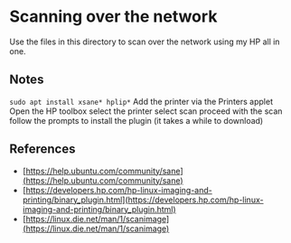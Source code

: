 # Scanning over the network

Use the files in this directory to scan over the network using my HP all in one.

## Notes

`sudo apt install xsane* hplip*`
Add the printer via the Printers applet
Open the HP toolbox
select the printer
select scan
proceed with the scan
follow the prompts to install the plugin (it takes a while to download)


## References

* [https://help.ubuntu.com/community/sane](https://help.ubuntu.com/community/sane)
* [https://developers.hp.com/hp-linux-imaging-and-printing/binary_plugin.html](https://developers.hp.com/hp-linux-imaging-and-printing/binary_plugin.html)
* [https://linux.die.net/man/1/scanimage](https://linux.die.net/man/1/scanimage)

